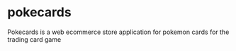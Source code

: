 # pokecards

Pokecards is a web ecommerce store application for pokemon cards for the trading card game
